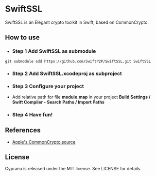 # SwiftSSL

SwiftSSL is an Elegant crypto toolkit in Swift, based on CommonCrypto.

## How to use

- ### Step 1 Add SwiftSSL as submodule

```
git submodule add https://github.com/SwiftP2P/SwiftSSL.git SwiftSSL
```

- ### Step 2 Add SwiftSSL.xcodeproj as subproject

- ### Step 3 Configure your project
- Add relative path for file **module.map** in your project **Build Settings / Swift Compiler - Search Paths / Import Paths**

- ### Step 4 Have fun!

## References

- [Apple's CommonCrypto source](http://www.opensource.apple.com/source/CommonCrypto/)

## License

Cypraea is released under the MIT license. See LICENSE for details.